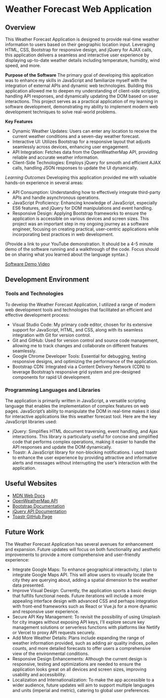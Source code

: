 # Weather Forecast Web Application

## Overview
This Weather Forecast Application is designed to provide real-time weather information to users based on their geographic location input. Leveraging HTML, CSS, Bootstrap for responsive design, and jQuery for AJAX calls, this application delivers a seamless and interactive user experience by displaying up-to-date weather details including temperature, humidity, wind speed, and more.

**Purpose of the Software**
The primary goal of developing this application was to enhance my skills in JavaScript and familiarize myself with the integration of external APIs and dynamic web technologies. Building this application allowed me to deepen my understanding of client-side scripting, handling API responses, and dynamically updating the DOM based on user interactions. This project serves as a practical application of my learning in software development, demonstrating my ability to implement modern web development techniques to solve real-world problems.

**Key Features**
* Dynamic Weather Updates: Users can enter any location to receive the current weather conditions and a seven-day weather forecast.
* Interactive UI: Utilizes Bootstrap for a responsive layout that adjusts seamlessly across devices, enhancing user engagement.
* API Integration: Fetches data from the OpenWeatherMap API, providing reliable and accurate weather information.
* Client-Side Technologies: Employs jQuery for smooth and efficient AJAX calls, handling JSON responses to update the UI dynamically.

*Learning Outcomes*
Developing this application provided me with valuable hands-on experience in several areas:

* API Consumption: Understanding how to effectively integrate third-party APIs and handle asynchronous operations.
* JavaScript Proficiency: Enhancing knowledge of JavaScript, especially ES6 features, and jQuery for DOM manipulations and event handling.
* Responsive Design: Applying Bootstrap frameworks to ensure the application is accessible on various devices and screen sizes.
This project was an important step in my ongoing journey as a software engineer, focusing on creating practical, user-centric applications while incorporating best practices in web development.

{Provide a link to your YouTube demonstration. It should be a 4-5 minute demo of the software running and a walkthrough of the code. Focus should be on sharing what you learned about the language syntax.}

[Software Demo Video](https://www.youtube.com/watch?v=ZlDOuIEWeHQ&ab_channel=RonyCalderon)

## Development Environment
### Tools and Technologies
To develop the Weather Forecast Application, I utilized a range of modern web development tools and technologies that facilitated an efficient and effective development process:

* Visual Studio Code: My primary code editor, chosen for its extensive support for JavaScript, HTML, and CSS, along with its seamless integration with Git for version control.
* Git and GitHub: Used for version control and source code management, allowing me to track changes and collaborate on different features seamlessly.
* Google Chrome Developer Tools: Essential for debugging, testing responsive designs, and optimizing the performance of the application.
* Bootstrap CDN: Integrated via a Content Delivery Network (CDN) to leverage Bootstrap’s responsive grid system and pre-designed components for rapid UI development.
### Programming Languages and Libraries
The application is primarily written in JavaScript, a versatile scripting language that enables the implementation of complex features on web pages. JavaScript’s ability to manipulate the DOM in real-time makes it ideal for interactive applications like this weather forecast tool. Here are the key JavaScript libraries used:

* jQuery: Simplifies HTML document traversing, event handling, and Ajax interactions. This library is particularly useful for concise and simplified code that performs complex operations, making it easier to handle the API responses and update the DOM dynamically.
* Toastr: A JavaScript library for non-blocking notifications. I used toastr to enhance the user experience by providing attractive and informative alerts and messages without interrupting the user’s interaction with the application.

## Useful Websites

- [MDN Web Docs](https://developer.mozilla.org/es/)
- [OpenWeatherMap API](https://openweathermap.org/api)
- [Bootstrap Documentation](https://getbootstrap.com/docs/5.0/getting-started/introduction/)
- [jQuery API Documentation](https://api.jquery.com/)
- [Toastr GitHub Page](https://github.com/CodeSeven/toastr)

## Future Work

The Weather Forecast Application has several avenues for enhancement and expansion. Future updates will focus on both functionality and aesthetic improvements to provide a more comprehensive and user-friendly experience:

- Integrate Google Maps: To enhance geographical interactivity, I plan to integrate Google Maps API. This will allow users to visually locate the city they are querying about, adding a spatial dimension to the weather data presented.
- Improve Visual Design: Currently, the application sports a basic design that fulfills functional needs. Future iterations will include a more appealing interface design with advanced CSS and perhaps integration with front-end frameworks such as React or Vue.js for a more dynamic and responsive user experience.
- Secure API Key Management: To revisit the possibility of using Unsplash for city images without exposing API keys, I'll explore secure key management solutions or serverless functions with platforms like Netlify or Vercel to proxy API requests securely.
- Add More Weather Details: Plans include expanding the range of weather information provided, such as adding air quality indices, pollen counts, and more detailed forecasts to offer users a comprehensive view of the environmental conditions.
- Responsive Design Enhancements: Although the current design is responsive, testing and optimizations are needed to ensure the application looks great on all devices and screen sizes, improving usability and accessibility.
- Localization and Internationalization: To make the app accessible to a wider audience, future updates will aim to support multiple languages and units (imperial and metric), catering to global user preferences.